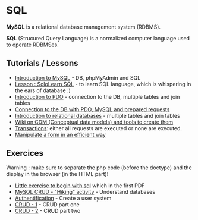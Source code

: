 # SQL

**MySQL** is a relational database management system (RDBMS).

**SQL** (Strucured Query Language) is a normalized computer language used to operate RDBMSes.

## Tutorials / Lessons

- [Introduction to MySQL](https://docs.google.com/presentation/d/1yXQz5dMMDkdSu5eBOG7YS2UH2uWyg5vJmU0kJt6YR6Q/edit?usp=sharing) - DB, phpMyAdmin and SQL
- [Lesson : SoloLearn SQL](https://www.sololearn.com/Course/SQL/) - to learn SQL language, which is whispering in the ears of database :)
- [Introduction to PDO](https://docs.google.com/presentation/d/14-5BGNJyuILB2kfYlxzsaFDRNA8zCrot9DbYVVNo3X4/edit?usp=sharing) - connection to the DB, multiple tables and join tables
- [Connection to the DB with PDO, MySQL and prepared requests](https://github.com/becodeorg/Hamilton-promo-3/blob/master/Parcours%20EN/08-DB/Pratice-and-use-of-PDO.md)
- [Introduction to relational databases](https://docs.google.com/presentation/d/1pPVFVr72xmmGpHFSKbF6ZL9QblwfX5MWaViXlnY3w2I/edit?usp=sharing) - multiple tables and join tables
- [Wiki on CDM (Conceptual data models) and tools to create them](database-modeling-tools-sql.md)
- [Transactions](transaction-with-mysql-and-pdo.md): either all requests are executed or none are executed.
- [Manipulate a form in an efficient way](backend-process-a-form.md)

## Exercices

Warning : make sure to separate the php code (before the doctype) and the display in the browser (in the HTML part)!

- [Little exercise to begin with sql](https://github.com/becodeorg/Hamilton-promo-3/blob/master/Parcours%20EN/08-DB/sql-exo-pdf) which in the first PDF
- [MySQL CRUD - "Hiking" activity](https://github.com/becodeorg/Hamilton-promo-3/blob/master/Parcours%20EN/08-DB/php-training-mysql) - Understand databases
- [Authentification](https://github.com/becodeorg/Hamilton-promo-3/blob/master/Parcours%20EN/08-DB/php-challenge-auth) - Create a user system
- [CRUD - 1](https://github.com/becodeorg/Hamilton-promo-3/blob/master/Parcours%20EN/08-DB/php-exercises-crud1) - CRUD part one
- [CRUD - 2](https://github.com/becodeorg/Hamilton-promo-3/blob/master/Parcours%20EN/08-DB/php-exercises-crud2) - CRUD part two
